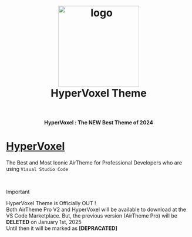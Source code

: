 <h1 align="center">
  <br>
    <img src="https://i.ibb.co/vsdXZpD/Icon.png" href="https://marketplace.visualstudio.com/items?itemName=MohamedAfraz.hypervoxel" alt="logo" width="220">
  <br>
  HyperVoxel Theme
  <br>
  <br>
</h1>

<h4 align="center">HyperVoxel : The NEW Best Theme of 2024 </></h4>

# [HyperVoxel](https://marketplace.visualstudio.com/items?itemName=MohamedAfraz.hypervoxel)

The Best and Most Iconic AirTheme for Professional Developers who are using `Visual Studio Code`

<br>

 > [!IMPORTANT]
 > HyperVoxel Theme is Officially OUT !<br> Both AirTheme Pro V2 and HyperVoxel will be available to download at the VS Code Marketplace.
 > But, the previous version (AirTheme Pro) will be **DELETED** on January 1st, 2025</br> Until then it will be marked as **[DEPRACATED]**